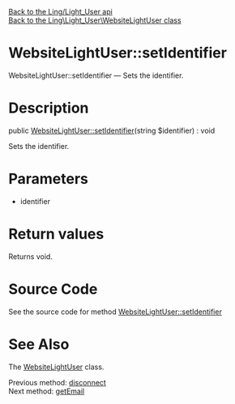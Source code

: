 [Back to the Ling/Light_User api](https://github.com/lingtalfi/Light_User/blob/master/doc/api/Ling/Light_User.md)<br>
[Back to the Ling\Light_User\WebsiteLightUser class](https://github.com/lingtalfi/Light_User/blob/master/doc/api/Ling/Light_User/WebsiteLightUser.md)


WebsiteLightUser::setIdentifier
================



WebsiteLightUser::setIdentifier — Sets the identifier.




Description
================


public [WebsiteLightUser::setIdentifier](https://github.com/lingtalfi/Light_User/blob/master/doc/api/Ling/Light_User/WebsiteLightUser/setIdentifier.md)(string $identifier) : void




Sets the identifier.




Parameters
================


- identifier

    


Return values
================

Returns void.








Source Code
===========
See the source code for method [WebsiteLightUser::setIdentifier](https://github.com/lingtalfi/Light_User/blob/master/WebsiteLightUser.php#L220-L223)


See Also
================

The [WebsiteLightUser](https://github.com/lingtalfi/Light_User/blob/master/doc/api/Ling/Light_User/WebsiteLightUser.md) class.

Previous method: [disconnect](https://github.com/lingtalfi/Light_User/blob/master/doc/api/Ling/Light_User/WebsiteLightUser/disconnect.md)<br>Next method: [getEmail](https://github.com/lingtalfi/Light_User/blob/master/doc/api/Ling/Light_User/WebsiteLightUser/getEmail.md)<br>

